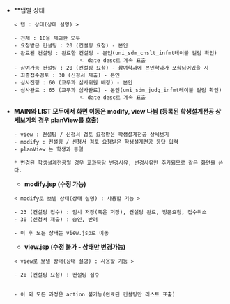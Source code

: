 
 -  **탭별 상태
	 ```
	< 탭 : 상태(상태 설명) >
	
	- 전체 : 10을 제외한 모두
	- 요청받은 컨설팅 : 20 (컨설팅 요청) - 본인
	- 완료된 컨설팅 : 완료한 컨설팅 - 본인(uni_sdm_cnslt_infmt테이블 컬럼 확인)
						  ㄴ date desc로 계속 표출
	- 참여가능 컨설팅 : 20 (컨설팅 요청) - 참여학과에 본인학과가 포함되어있을 시
	- 최종접수검토 : 30 (신청서 제출) - 본인
	- 심사진행 : 60 (교무과 심사위원 배정) - 본인
	- 심사완료 : 65 (교무과 심사완료) - 본인(uni_sdm_judg_infmt테이블 컬럼 확인)
						  ㄴ date desc로 계속 표출

	```
	
 
 - **MAIN와 LIST 모두에서 화면 이동은 modify, view 나뉨**
   **(등록된 학생설계전공 상세보기의 경우 planView를 호출)**
	```
	- view : 컨설팅 / 신청서 검토 요청받은 학생설계전공 상세보기
	- modify : 컨설팅 / 신청서 검토 요청받은 학생설계전공 응답 입력
	- planView 는 학생과 동일
	  
	* 변경된 학생설계전공일 경우 교과목당 변경사유, 변경사유만 추가되므로 같은 화면을 쓴다.
	```

	 - **modify.jsp (수정 가능)**
	```
	< modify로 보낼 상태(상태 설명) : 사용할 기능 >
		
	- 23 (컨설팅 접수) : 임시 저장(혹은 저장), 컨설팅 완료, 방문요청, 접수취소
	- 30 (신청서 제출) : 승인, 반려
	  
	- 이 후 모든 상태는 view.jsp로 이동
	```
	
	 - **view.jsp (수정 불가 - 상태만 변경가능)**
	```
	< view로 보낼 상태(상태 설명) : 사용할 기능 > 
	
	- 20 (컨설팅 요청) : 컨설팅 접수


	- 이 외 모든 과정은 action 불가능(완료된 컨설팅만 리스트 표출)

	```
	
